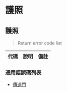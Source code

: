 # 護照

## 護照
> Return error code list

| 代碼   | 說明 | 備註 |
| ------ | -------------------------------- | ------ |

### 通用錯誤碼列表
* [傳送門](https://github.com/3rdpay/AppCMS-API/blob/master/Modules/Base/Document/error.md)
